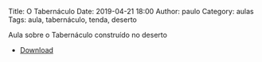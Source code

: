 Title: O Tabernáculo
Date: 2019-04-21 18:00
Author: paulo
Category: aulas
Tags: aula, tabernáculo, tenda, deserto

Aula sobre o Tabernáculo construído no deserto

- [Download](https://www.dropbox.com/s/jzo2n5acmhjl9wk/Aula%20EBD%20-%2021_04_2019.pdf?dl=1)